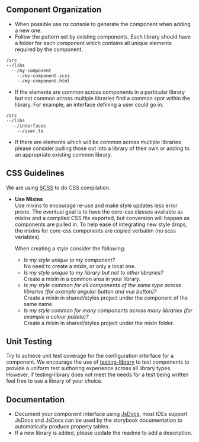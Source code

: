 ## Component Organization
- When possible use nx console to generate the component when adding a new one.  
- Follow the pattern set by existing components.  Each library should have a folder for each component which contains all unique elements required by the component.  
```
/src  
--/libs  
  --/my-component  
    --/my-component.scss  
    --/my-component.html  
```
- If the elements are common across components in a particular library but not common across multiple libraries find a common spot within the library.  For example, an interface defining a user could go in.
```
/src  
--/libs  
  --/interfaces
    --/user.ts
```

- If there are elements which will be common across multiple libraries please consider pulling those out into a library of their own or adding to an appropriate existing common library.  

## CSS Guidelines
  
We are using [SCSS](https://sass-lang.com/) to do CSS compilation.  

- __Use Mixins__  
Use mixins to encourage re-use and make style updates less error prone.  The eventual goal is to have the core-css classes available as mixins and a compiled CSS file exported, but conversion will happen as components are pulled in.  To help ease of integrating new style drops, the mixins for core-css components are copied verbatim (no scss variables).  
  
    When creating a style consider the following:  
    - _Is my style unique to my component?_  
    No need to create a mixin, or only a local one.
    - _Is my style unique to my library but not to other libraries?_  
    Create a mixin in a common area in your library.
    - _Is my style common for all components of the same type across libraries (for example angular button and vue button)?_  
    Create a mixin in shared/styles project under the component of the same name.
    - _Is my style common for many components across many libraries (for example a colour pallete)?_  
    Create a mixin in shared/styles project under the mixin folder.


## Unit Testing

Try to achieve unit test coverage for the configuration interface for a component.  We encourage the use of [testing-library](https://testing-library.com/) to test components to provide a uniform test authoring experience across all library types.  However, if testing-library does not meet the needs for a test being written feel free to use a library of your choice.

## Documentation

- Document your component interface using [JsDocs](https://jsdoc.app/), most IDEs support JsDocs and JsDocs can be used by the storybook documentation to automatically produce property tables.
- If a new library is added, please update the readme to add a description.  


